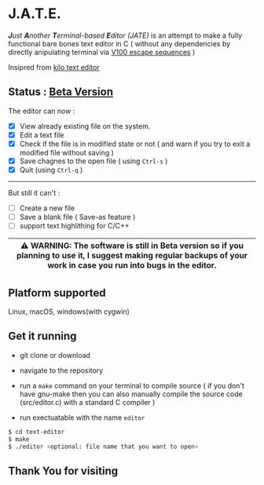 # J.A.T.E.
_**J**ust **A**nother **T**erminal-based **E**ditor (JATE)_ is an attempt to make a fully functional bare bones text editor in C ( without any dependencies by directly anipulating terminal via [V100 escape sequences](https://vt100.net/docs/vt100-ug/chapter3.html) )

Insipred from [kilo text editor](https://github.com/antirez/kilo)

## Status : [Beta Version](https://github.com/Arsenic-ATG/Text-Editor/releases)

The editor can now :
- [x] View already existing file on the system. 
- [x] Edit a text file
- [x] Check if the file is in modified state or not ( and warn if you try to exit a modified file without saving )
- [x] Save chagnes to the open file ( using `Ctrl-s` )
- [x] Quit (using `Ctrl-q` )

---

But still it can't :
- [ ] Create a new file
- [ ] Save a blank file ( Save-as feature )
- [ ] support text highlithing for C/C++

| **⚠️ WARNING:** The software is still in Beta version so if you planning to use it, I suggest making regular backups of your work in case you run into bugs in the editor.|
| --- |

## Platform supported 
Linux, macOS, windows(with cygwin)

## Get it running 

- git clone or download 

- navigate to the repository  

- run a `make` command on your terminal to compile source ( if you don't have gnu-make then you can also manually compile the source code (src/editor.c) with a standard C compiler )

- run exectuatable with the name `editor` 


```bash
$ cd text-editor
$ make
$ ./editor <optional: file name that you want to open>
```

## Thank You for visiting 
